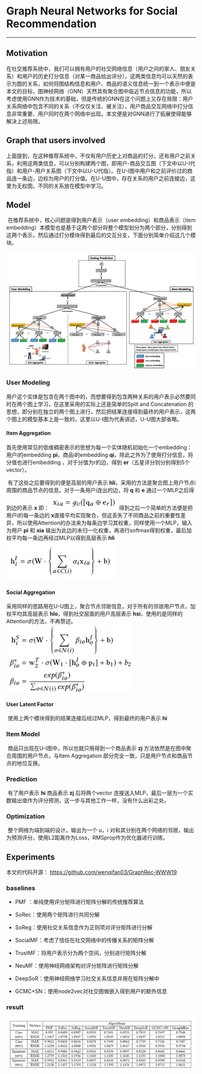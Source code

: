 # Graph Neural Networks for Social Recommendation

------

## Motivation

​	在社交推荐系统中，我们可以拥有用户的社交网络信息（用户之间的家人、朋友关系）和用户的历史打分信息（对某一商品给出评分），这两类信息均可以天然的表示为图的关系，如何将图结构信息和用户、商品的语义信息统一到一个表示中便是本文的目标，图神经网络（GNN）天然具有聚合图中临近节点信息的功能，所以考虑使用GNN作为技术的基础，但是传统的GNN在这个问题上又存在局限：用户关系网络中包含不同的关系（不仅仅关注、被关注），用户商品交互网络中打分信息非常重要、用户同时在两个网络中出现。本文便是对GNN进行了拓展使得能够解决上述局限。

## Graph that users involved

​	上面提到，在这种推荐系统中，不仅有用户历史上对商品的打分，还有用户之前关系，利用这两类信息，可以分别构建两个图，即用户-商品交互图（下文中以U-I代指）和用户-用户关系图（下文中以U-U代指）。在U-I图中用户和之前评价过的商品连一条边，边权为用户的打分值。在U-U图中，存在关系的用户之前连接边，这里为无权图，不同的关系放在模型中学习。

## Model

​	在推荐系统中，核心问题是得到用户表示（user embedding）和商品表示（item embedding）本模型也是基于这两个部分将整个模型划分为两个部分，分别得到这两个表示，然后通过打分模块得到最后的交互分支，下面分别简单介绍这几个模块。

![image-20191224102905487](https://github.com/linzihan-backforward/PaperNotes/blob/master/WWW/%5BWWW2019%5D%20Graph%20Neural%20Networks%20for%20Social%20Recommendation/image-20191224102905487.png?raw=true)

### User Modeling

​	用户这个实体是包含在两个图中的，而想要得到包含两种关系的用户表示必然要同时在两个图上学习，在这里采用的实际上还是简单的Spilt and Concatenation 的思想，即分别在独立的两个图上进行，然后把结果连接得到最终的用户表示，这两个图上的模型基本上是一致的，这里以U-I图为代表讲述，U-U图大部省略。

#### Item Aggregation

​	首先使用常见的低维稠密表示的思想为每一个实体随机初始化一个embedding：用户i的embedding **pi**，商品i的embedding **qi**，除此之外为了使用打分信息，将分值也进行embedding ，对于分值为r的边，得到 **er**（五星评分则分别得到5个vector）。

​	有了这些之后要得到的便是高层的用户表示 **hIi**，采用的方法是聚合图上用户节点i周围的商品节点的信息。对于一条用户i连出的边，将 **q** 和 **e** 通过一个MLP之后得到边的表示 **x** 即：![image-20191224104216040](https://github.com/linzihan-backforward/PaperNotes/blob/master/WWW/%5BWWW2019%5D%20Graph%20Neural%20Networks%20for%20Social%20Recommendation/image-20191224104216040.png?raw=true) 得到之后一个简单的方法便是把用户i的每一条边的 **x**直接平均实现聚合，但这丢失了不同商品之前的重要性差异，所以使用Attention的办法来为每条边学习其权重，同样使用一个MLP，输入为用户 **pi** 和 **xia** 输出为此边的未归一化权重，再进行softmax得到权重，最后加权平均每一条边再经过MLP以得到高层表示 **hli**![image-20191224151213548](https://github.com/linzihan-backforward/PaperNotes/blob/master/WWW/%5BWWW2019%5D%20Graph%20Neural%20Networks%20for%20Social%20Recommendation/image-20191224104737423.png?raw=true)

#### Social Aggregation

​	采用同样的思路用在U-U图上，聚合节点邻居信息，对于所有的邻居用户节点，加权平均其高层表示 **hlo**，得到社交层面的用户高层表示 **hsi**，使用的是同样的Attention的方法，不再赘述。![image-20191224110413518](https://github.com/linzihan-backforward/PaperNotes/blob/master/WWW/%5BWWW2019%5D%20Graph%20Neural%20Networks%20for%20Social%20Recommendation/image-20191224110413518.png?raw=true)

#### User Latent Factor

​	使用上两个模块得到的结果连接后经过MLP，得到最终的用户表示 **hi**

### Item Model

​	商品只出现在U-I图中，所以也就只用得到一个商品表示 **zj** 方法依然是在图中聚合周围的用户节点，与Item Aggregation 部分完全一致，只是用户节点和商品节点的地位互换。

### Prediction

​	有了用户表示 **hi** 商品表示 **zj**  后将两个vector 连接送入MLP，最后一层为一个实数输出值作为评分预测，这一步与其他工作一样，没有什么出彩之处。

### Optimization

​	整个网络为端到端的设计，输出为一个 u，i 对和其分别在两个网络的邻居，输出为预测评分，使用L2距离作为Loss，RMSprop作为优化器进行训练。



## Experiments

本文的代码开源： https://github.com/wenqifan03/GraphRec-WWW19

### baselines

- PMF ：单纯使用评分矩阵进行矩阵分解的传统推荐算法

- SoRec：使用两个矩阵进行共同分解

- SoReg：使用社交关系信息作为正则项对评分矩阵进行分解

- SocialMF：考虑了信任在社交网络中的传播关系的矩阵分解

- TrustMF：将用户表示分为两个空间，分别进行矩阵分解

- NeuMF：使用神经网络架构对评分矩阵进行矩阵分解

- DeepSoR：使用神经网络学习社交关系信息并用在矩阵分解中

- GCMC+SN：使用node2vec对社交图做嵌入得到用户的额外信息

### result

  ![image-20191224145244317](https://github.com/linzihan-backforward/PaperNotes/blob/master/WWW/%5BWWW2019%5D%20Graph%20Neural%20Networks%20for%20Social%20Recommendation/image-20191224145244317.png?raw=true)
